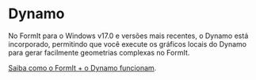 # Dynamo

No FormIt para o Windows v17.0 e versões mais recentes, o Dynamo está incorporado, permitindo que você execute os gráficos locais do Dynamo para gerar facilmente geometrias complexas no FormIt.

[Saiba como o FormIt + o Dynamo funcionam](https://formit.autodesk.com/page/formit-dynamo).

